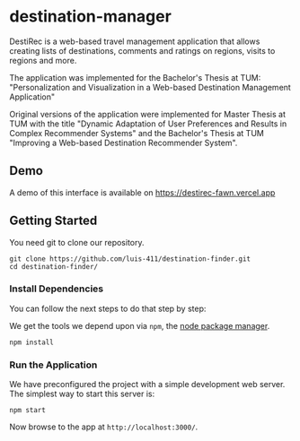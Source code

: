 # destination-manager
DestiRec is a web-based travel management application that allows creating lists of destinations, comments and ratings on regions, visits to regions and more.

The application was implemented for the Bachelor's Thesis at TUM: "Personalization and Visualization in a Web-based Destination Management Application"

Original versions of the application were implemented for Master Thesis at TUM with the title "Dynamic Adaptation of User Preferences and Results in Complex Recommender Systems" and the Bachelor's Thesis at TUM "Improving a Web-based Destination Recommender System". 

## Demo
A demo of this interface is available on https://destirec-fawn.vercel.app
## Getting Started

You need git to clone our repository.

```
git clone https://github.com/luis-411/destination-finder.git
cd destination-finder/
```

### Install Dependencies

You can follow the next steps to do that step by step:


We get the tools we depend upon via `npm`, the [node package manager](https://www.npmjs.com).

```
npm install
```

### Run the Application

We have preconfigured the project with a simple development web server.  The simplest way to start
this server is:

```
npm start
```

Now browse to the app at `http://localhost:3000/`.

